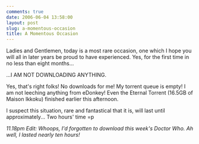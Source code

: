 ```yaml
---
comments: true
date: 2006-06-04 13:58:00
layout: post
slug: a-momentous-occasion
title: A Momentous Occasion
---
```


Ladies and Gentlemen, today is a most rare occasion, one which I hope you will all in later years be proud to have experienced.  Yes, for the first time in no less than eight months...  

...I AM NOT DOWNLOADING ANYTHING.  

Yes, that's right folks!  No downloads for me!  My torrent queue is empty!  I am not leeching anything from eDonkey!  Even the Eternal Torrent (16.5GB of Maison Ikkoku) finished earlier this afternoon.  

I suspect this situation, rare and fantastical that it is, will last until approximately...  Two hours' time =p  

<i>11.18pm Edit: Whoops, I'd forgotten to download this week's Doctor Who.  Ah well, I lasted nearly ten hours!</i>
